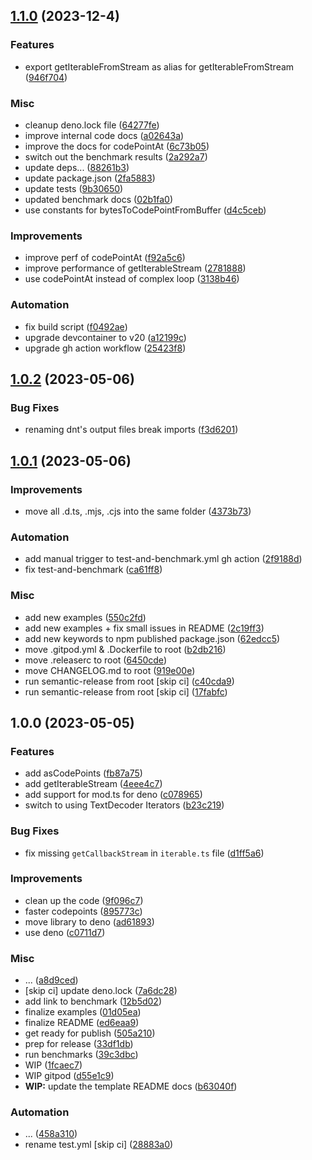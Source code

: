 ## [1.1.0](https://github.com/okikio/codepoint-iterator/compare/v1.0.2...v1.1.0) (2023-12-4)


### Features

* export getIterableFromStream as alias for getIterableFromStream ([946f704](https://github.com/okikio/codepoint-iterator/commit/946f704974adab08c65e6b845fd3791901e774c6))


### Misc

* cleanup deno.lock file ([64277fe](https://github.com/okikio/codepoint-iterator/commit/64277fee0471eb8914d5cce52d7d6ac1393985c7))
* improve internal code docs ([a02643a](https://github.com/okikio/codepoint-iterator/commit/a02643abcf2c9763b71dc367f28d4b103a7dd5cf))
* improve the docs for codePointAt ([6c73b05](https://github.com/okikio/codepoint-iterator/commit/6c73b054ccdd92f59de62465a17eab8a21117fd0))
* switch out the benchmark results ([2a292a7](https://github.com/okikio/codepoint-iterator/commit/2a292a70de884edc5eae5b18c48bdd268a082092))
* update deps... ([88261b3](https://github.com/okikio/codepoint-iterator/commit/88261b3a1ef4fa1dc5999b11b524e43199156952))
* update package.json ([2fa5883](https://github.com/okikio/codepoint-iterator/commit/2fa5883b290fa4ba16a46cfe7f7ebb0719f347eb))
* update tests ([9b30650](https://github.com/okikio/codepoint-iterator/commit/9b30650171dd181170f57c12e901fcf63b4d8088))
* updated benchmark docs ([02b1fa0](https://github.com/okikio/codepoint-iterator/commit/02b1fa00f8e786a05413a41fe739b4adf9519940))
* use constants for bytesToCodePointFromBuffer ([d4c5ceb](https://github.com/okikio/codepoint-iterator/commit/d4c5cebf06b2fe59ab154d9151cf6ee89d5607da))


### Improvements

* improve perf of codePointAt ([f92a5c6](https://github.com/okikio/codepoint-iterator/commit/f92a5c6d2c6009e67eed98b14bc2c0eddada2af4))
* improve performance of getIterableStream ([2781888](https://github.com/okikio/codepoint-iterator/commit/2781888ef481bf8ba439560be5c2565643c20bae))
* use codePointAt instead of complex loop ([3138b46](https://github.com/okikio/codepoint-iterator/commit/3138b4678b96e2771918734c0831872961f6c863))


### Automation

* fix build script ([f0492ae](https://github.com/okikio/codepoint-iterator/commit/f0492ae6f2b230fcc0e1480afb1b9c6a295f66e6))
* upgrade devcontainer to v20 ([a12199c](https://github.com/okikio/codepoint-iterator/commit/a12199cf74fb4df611d89d3c9dff755802aa46e7))
* upgrade gh action workflow ([25423f8](https://github.com/okikio/codepoint-iterator/commit/25423f8bd890490e1d67fe1bd3a7db2f3ce7d081))

## [1.0.2](https://github.com/okikio/codepoint-iterator/compare/v1.0.1...v1.0.2) (2023-05-06)


### Bug Fixes

* renaming dnt's output files break imports ([f3d6201](https://github.com/okikio/codepoint-iterator/commit/f3d62019f9af132e3fffbd68b50217af1cad1cf1))

## [1.0.1](https://github.com/okikio/codepoint-iterator/compare/v1.0.0...v1.0.1) (2023-05-06)


### Improvements

* move all .d.ts, .mjs, .cjs into the same folder ([4373b73](https://github.com/okikio/codepoint-iterator/commit/4373b734d9872e50082d043a8754379b2892b684))


### Automation

* add manual trigger to test-and-benchmark.yml gh action ([2f9188d](https://github.com/okikio/codepoint-iterator/commit/2f9188d8b53f8535777f9a08375f955c9b71685a))
* fix test-and-benchmark ([ca61ff8](https://github.com/okikio/codepoint-iterator/commit/ca61ff8d87c92f6df11d254cc478444e928fe165))


### Misc

* add new examples ([550c2fd](https://github.com/okikio/codepoint-iterator/commit/550c2fda143f5e967d9d0f610b126736fb726cfe))
* add new examples + fix small issues in README ([2c19ff3](https://github.com/okikio/codepoint-iterator/commit/2c19ff3aa3f80a34d586a5b7f6befd048763b3d6))
* add new keywords to npm published package.json ([62edcc5](https://github.com/okikio/codepoint-iterator/commit/62edcc531c86dd1f210bd602f27b65575da8628f))
* move .gitpod.yml & .Dockerfile to root ([b2db216](https://github.com/okikio/codepoint-iterator/commit/b2db2160aafc76e71a2221c055b3eda9bc35b2ec))
* move .releaserc to root ([6450cde](https://github.com/okikio/codepoint-iterator/commit/6450cde3b69548528bc88229427f764b52999d57))
* move CHANGELOG.md to root ([919e00e](https://github.com/okikio/codepoint-iterator/commit/919e00e6f4763d86107a633d9ded001298fc9694))
* run semantic-release from root [skip ci] ([c40cda9](https://github.com/okikio/codepoint-iterator/commit/c40cda9c07e9cbc2709c8456a6e35a1aefa97483))
* run semantic-release from root [skip ci] ([17fabfc](https://github.com/okikio/codepoint-iterator/commit/17fabfc01f760650927d2b0fc22d356db3b580f9))

## 1.0.0 (2023-05-05)


### Features

* add asCodePoints ([fb87a75](https://github.com/okikio/codepoint-iterator/commit/fb87a75b0e273448d814b0e937a34c3d462260b7))
* add getIterableStream ([4eee4c7](https://github.com/okikio/codepoint-iterator/commit/4eee4c70b694c0f09883b262680536b41465a52b))
* add support for mod.ts for deno ([c078965](https://github.com/okikio/codepoint-iterator/commit/c078965139cace877caf9b66f531c4dc0e89583c))
* switch to using TextDecoder Iterators ([b23c219](https://github.com/okikio/codepoint-iterator/commit/b23c219f099790f8d7aa8dd694ac542da23b04b5))


### Bug Fixes

* fix missing `getCallbackStream` in `iterable.ts` file ([d1ff5a6](https://github.com/okikio/codepoint-iterator/commit/d1ff5a612ba75cec3c3331deea134dd7cacefc92))


### Improvements

* clean up the code ([9f096c7](https://github.com/okikio/codepoint-iterator/commit/9f096c77c77aee4d756d65baabaef7b117db99dd))
* faster codepoints ([895773c](https://github.com/okikio/codepoint-iterator/commit/895773cb7a194dee916225e76c769ce84185d379))
* move library to deno ([ad61893](https://github.com/okikio/codepoint-iterator/commit/ad61893d12d67ca5bcadf725949a93ae67ede53b))
* use deno ([c0711d7](https://github.com/okikio/codepoint-iterator/commit/c0711d7644054c12a19a6967026b4b003e0803c8))


### Misc

* ... ([a8d9ced](https://github.com/okikio/codepoint-iterator/commit/a8d9ced468dcc0bc5bc53a9ac6fd645834a19540))
* [skip ci] update deno.lock ([7a6dc28](https://github.com/okikio/codepoint-iterator/commit/7a6dc289d243eb50df69ed44bfa5c350b1cbec1e))
* add link to benchmark ([12b5d02](https://github.com/okikio/codepoint-iterator/commit/12b5d0227bbae7a448aea6ff1b1e686b61c36784))
* finalize examples ([01d05ea](https://github.com/okikio/codepoint-iterator/commit/01d05eac560e877ed19968d22075826677908184))
* finalize README ([ed6eaa9](https://github.com/okikio/codepoint-iterator/commit/ed6eaa9062a51970af0e9b43ff0afe08b1312c4d))
* get ready for publish ([505a210](https://github.com/okikio/codepoint-iterator/commit/505a21099669ae13ca891804334e3a1ed85c3199))
* prep for release ([33df1db](https://github.com/okikio/codepoint-iterator/commit/33df1db837ca44ca0757da88038e29874b97db27))
* run benchmarks ([39c3dbc](https://github.com/okikio/codepoint-iterator/commit/39c3dbcd44ca9956783d9fe8f7f6b63ff7a1de1d))
* WIP ([1fcaec7](https://github.com/okikio/codepoint-iterator/commit/1fcaec77e6f7cb8c9cbb1639725f115b01ef855b))
* WIP gitpod ([d55e1c9](https://github.com/okikio/codepoint-iterator/commit/d55e1c9ad9fd9562baa3703f4cbf80bad48b7afa))
* **WIP:** update the template README docs ([b63040f](https://github.com/okikio/codepoint-iterator/commit/b63040fcd6efbb5488f52bfe933095d49bd9d30e))


### Automation

* ... ([458a310](https://github.com/okikio/codepoint-iterator/commit/458a3104ae47fa50387e1a3448a5325bb43b2f5b))
* rename test.yml [skip ci] ([28883a0](https://github.com/okikio/codepoint-iterator/commit/28883a09d1d3eac75813f36a97020ca4c587c831))
